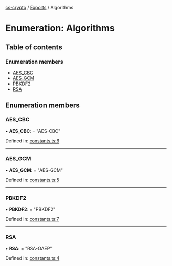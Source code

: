 [cs-crypto](../README.md) / [Exports](../modules.md) / Algorithms

# Enumeration: Algorithms

## Table of contents

### Enumeration members

- [AES\_CBC](algorithms.md#aes_cbc)
- [AES\_GCM](algorithms.md#aes_gcm)
- [PBKDF2](algorithms.md#pbkdf2)
- [RSA](algorithms.md#rsa)

## Enumeration members

### AES\_CBC

• **AES\_CBC**: = "AES-CBC"

Defined in: [constants.ts:6](https://github.com/very-amused/CS-crypto/blob/5c5d341/src/constants.ts#L6)

___

### AES\_GCM

• **AES\_GCM**: = "AES-GCM"

Defined in: [constants.ts:5](https://github.com/very-amused/CS-crypto/blob/5c5d341/src/constants.ts#L5)

___

### PBKDF2

• **PBKDF2**: = "PBKDF2"

Defined in: [constants.ts:7](https://github.com/very-amused/CS-crypto/blob/5c5d341/src/constants.ts#L7)

___

### RSA

• **RSA**: = "RSA-OAEP"

Defined in: [constants.ts:4](https://github.com/very-amused/CS-crypto/blob/5c5d341/src/constants.ts#L4)
